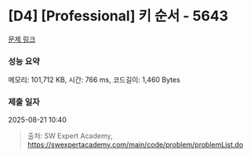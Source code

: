 # [D4] [Professional] 키 순서 - 5643 

[문제 링크](https://swexpertacademy.com/main/code/problem/problemDetail.do?contestProbId=AWXQsLWKd5cDFAUo) 

### 성능 요약

메모리: 101,712 KB, 시간: 766 ms, 코드길이: 1,460 Bytes

### 제출 일자

2025-08-21 10:40



> 출처: SW Expert Academy, https://swexpertacademy.com/main/code/problem/problemList.do